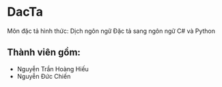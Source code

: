 # DacTa
Môn đặc tả hình thức: 
Dịch ngôn ngữ Đặc tả sang ngôn ngữ C# và Python
## Thành viên gồm:
- Nguyễn Trần Hoàng Hiếu
- Nguyễn Đức Chiến

